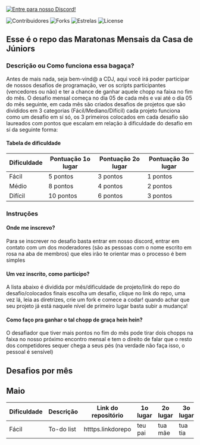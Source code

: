 [![Entre para nosso Discord!](https://img.shields.io/badge/discord-chat-blue.svg?logo=discord)](https://discord.gg/beYvE5gpdz)

![Contribuidores](https://img.shields.io/github/contributors/RoqueFer/CasaDeJuniors)
![Forks](https://img.shields.io/github/forks/RoqueFer/CasaDeJuniors)
![Estrelas](https://img.shields.io/github/stars/RoqueFer/CasaDeJuniors)
![License](https://img.shields.io/github/license/RoqueFer/CasaDeJuniors)

## Esse é o repo das Maratonas Mensais da Casa de Júniors

### Descrição ou Como funciona essa bagaça?

Antes de mais nada, seja bem-vind@ a CDJ, aqui você irá poder participar de nossos desafios de programação, ver os scripts participantes (vencedores ou não) e ter a chance de ganhar aquele chopp
na faixa no fim do mês.
O desafio mensal começa no dia 05 de cada mês e vai até o dia 05 do mês seguinte, em cada mês são criados desafios de projetos que são divididos em 3 categorias (Fácil/Mediano/Difícil)
cada projeto funciona como um desafio em sí só, os 3 primeiros colocados em cada desafio são laureados com pontos que escalam em relação à dificuldade do desafio em sí da seguinte forma:

#### Tabela de dificuldade
| Dificuldade | Pontuação 1o lugar | Pontuação 2o lugar | Pontuação 3o lugar |
|-------------|--------------------|--------------------|--------------------|
|   Fácil     | 5 pontos           | 3 pontos           | 1 pontos           |
|   Médio     | 8 pontos           | 4 pontos           | 2 pontos           |
|   Difícil   | 10 pontos          | 6 pontos           | 3 pontos           |

### Instruções 
#### Onde me inscrevo?
Para se inscrever no desafio basta entrar em nosso discord, entrar em contato com um dos moderadores (são as pessoas com o nome escrito em rosa na aba de membros) que eles irão te orientar
mas o processo é bem simples

#### Um vez inscrito, como participo?
A lista abaixo é dividida por mês/dificuldade de projeto/link do repo do desafio/colocados finais
escolha um desafio, clique no link do repo, uma vez lá, leia as diretrizes, crie um fork e comece a codar! quando achar que seu projeto já está naquele nível de primeiro lugar basta subir a mudança!

#### Como faço pra ganhar o tal chopp de graça hein hein?
O desafiador que tiver mais pontos no fim do mês pode tirar dois chopps na faixa no nosso próximo encontro mensal e tem o direito de falar que o resto dos competidores sequer chega a seus pés
(na verdade não faça isso, o pessoal é sensível)

## Desafios por mês

## Maio
| Dificuldade | Descrição | Link do repositório | 1o lugar | 2o lugar | 3o lugar|
|-------------|--------------------|--------------------|--------------------|--------------------|--------------------|
|   Fácil     | To-do list    | htttps.linkdorepo          | teu pai           |  tua mãe | tua tia |






